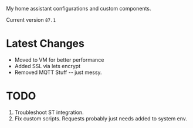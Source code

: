 My home assistant configurations and custom components.

Current version
```87.1```

# Latest Changes
* Moved to VM for better performance
* Added SSL via lets encrypt
* Removed MQTT Stuff -- just messy.

# TODO
1. Troubleshoot ST integration.
2. Fix custom scripts. Requests probably just needs added to system env.

